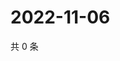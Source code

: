 # 2022-11-06

共 0 条

<!-- BEGIN WEIBO -->
<!-- 最后更新时间 Sun Nov 06 2022 09:39:24 GMT+0800 (China Standard Time) -->

<!-- END WEIBO -->
